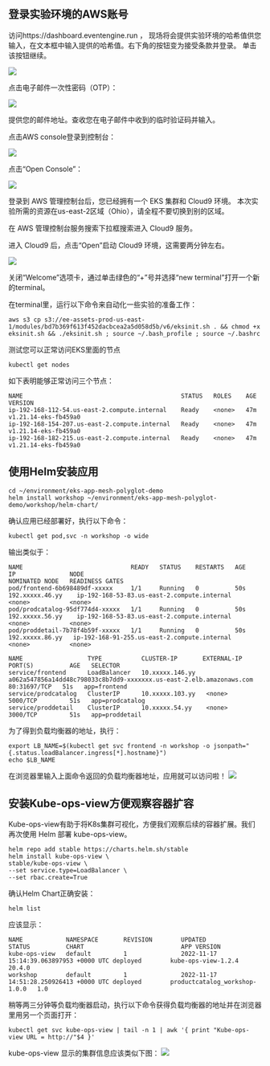 
## 登录实验环境的AWS账号
访问https://dashboard.eventengine.run ， 现场将会提供实验环境的哈希值供您输入，在文本框中输入提供的哈希值。右下角的按钮变为接受条款并登录。 单击该按钮继续。

![](./screenshots/1.png)

点击电子邮件一次性密码（OTP）：

![](./screenshots/2.png)

提供您的邮件地址。查收您在电子邮件中收到的临时验证码并输入。

点击AWS console登录到控制台：

![](./screenshots/3.png)

点击“Open Console”：

![](./screenshots/4.png)

登录到 AWS 管理控制台后，您已经拥有一个 EKS 集群和 Cloud9 环境。 本次实验所需的资源在us-east-2区域（Ohio），请全程不要切换到别的区域。

在 AWS 管理控制台服务搜索下拉框搜索进入 Cloud9 服务。

进入 Cloud9 后，点击“Open”启动 Cloud9 环境，这需要两分钟左右。

![](./screenshots/5.png)

关闭“Welcome”选项卡，通过单击绿色的“+”号并选择“new terminal”打开一个新的terminal。

在terminal里，运行以下命令来自动化一些实验的准备工作：
```
aws s3 cp s3://ee-assets-prod-us-east-1/modules/bd7b369f613f452dacbcea2a5d058d5b/v6/eksinit.sh . && chmod +x eksinit.sh && ./eksinit.sh ; source ~/.bash_profile ; source ~/.bashrc
```

测试您可以正常访问EKS里面的节点
```
kubectl get nodes
```
如下表明能够正常访问三个节点：
```
NAME                                            STATUS   ROLES    AGE   VERSION
ip-192-168-112-54.us-east-2.compute.internal    Ready    <none>   47m   v1.21.14-eks-fb459a0
ip-192-168-154-207.us-east-2.compute.internal   Ready    <none>   47m   v1.21.14-eks-fb459a0
ip-192-168-182-215.us-east-2.compute.internal   Ready    <none>   47m   v1.21.14-eks-fb459a0
```

## 使用Helm安装应用

```
cd ~/environment/eks-app-mesh-polyglot-demo
helm install workshop ~/environment/eks-app-mesh-polyglot-demo/workshop/helm-chart/
```


确认应用已经部署好，执行以下命令：
```
kubectl get pod,svc -n workshop -o wide
```

输出类似于：
```
NAME                              READY   STATUS    RESTARTS   AGE   IP               NODE                                           NOMINATED NODE   READINESS GATES
pod/frontend-6b698489df-xxxxx     1/1     Running   0          50s   192.xxxxx.46.yy    ip-192-168-53-83.us-east-2.compute.internal    <none>           <none>
pod/prodcatalog-95df774d4-xxxxx   1/1     Running   0          50s   192.xxxxx.56.yy    ip-192-168-53-83.us-east-2.compute.internal    <none>           <none>
pod/proddetail-7b78f4b59f-xxxxx   1/1     Running   0          50s   192.xxxxx.86.yy   ip-192-168-91-255.us-east-2.compute.internal   <none>           <none>

NAME                  TYPE           CLUSTER-IP       EXTERNAL-IP                                                              PORT(S)          AGE   SELECTOR
service/frontend      LoadBalancer   10.xxxxx.146.yy    a062a547856a14dd48c798033c8b7dd9-xxxxxxx.us-east-2.elb.amazonaws.com   80:31697/TCP   51s   app=frontend
service/prodcatalog   ClusterIP      10.xxxxx.103.yy   <none>                                                                   5000/TCP         51s   app=prodcatalog
service/proddetail    ClusterIP      10.xxxxx.54.yy    <none>                                                                   3000/TCP         51s   app=proddetail
```

为了得到负载均衡器的地址，执行：
```
export LB_NAME=$(kubectl get svc frontend -n workshop -o jsonpath="{.status.loadBalancer.ingress[*].hostname}") 
echo $LB_NAME
```

在浏览器里输入上面命令返回的负载均衡器地址，应用就可以访问啦！
![](./screenshots/app.png)  

## 安装Kube-ops-view方便观察容器扩容
Kube-ops-view有助于将K8s集群可视化，方便我们观察后续的容器扩展。我们再次使用 Helm 部署 kube-ops-view。

```
helm repo add stable https://charts.helm.sh/stable
helm install kube-ops-view \
stable/kube-ops-view \
--set service.type=LoadBalancer \
--set rbac.create=True
```

确认Helm Chart正确安装：
```
helm list
```

应该显示：
```
NAME            NAMESPACE       REVISION        UPDATED                                 STATUS          CHART                           APP VERSION
kube-ops-view   default         1               2022-11-17 15:14:39.063897953 +0000 UTC deployed        kube-ops-view-1.2.4             20.4.0     
workshop        default         1               2022-11-17 14:51:28.250926413 +0000 UTC deployed        productcatalog_workshop-1.0.0   1.0 
```

稍等两三分钟等负载均衡器启动，执行以下命令获得负载均衡器的地址并在浏览器里用另一个页面打开：
```
kubectl get svc kube-ops-view | tail -n 1 | awk '{ print "Kube-ops-view URL = http://"$4 }'
```
kube-ops-view 显示的集群信息应该类似下图：
![](./screenshots/kube-ops-view.png)


